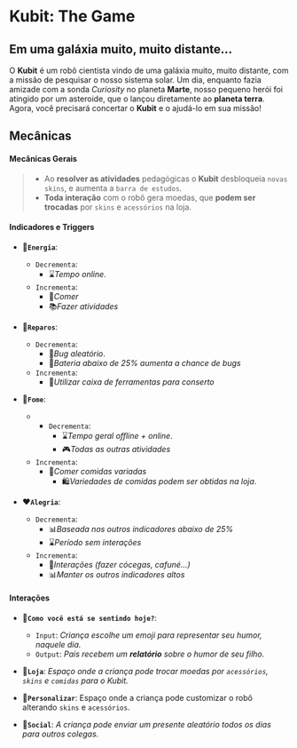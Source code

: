 # Kubit: The Game

## Em uma galáxia muito, muito distante...

O **Kubit** é um robô cientista vindo de uma galáxia muito, muito distante, com a missão de pesquisar o nosso sistema solar.
Um dia, enquanto fazia amizade com a sonda *Curiosity* no planeta **Marte**, nosso pequeno herói foi atingido por um asteroide, que o lançou diretamente ao **planeta terra**. 
Agora, você precisará concertar o **Kubit** e o ajudá-lo em sua missão!

## Mecânicas
#### Mecânicas Gerais
> * Ao **resolver as atividades** pedagógicas o **Kubit** desbloqueia `novas skins`, e aumenta a `barra de estudos`.
> * **Toda interação** com o robô gera moedas, que **podem ser trocadas** por `skins` e `acessórios` na loja.

#### Indicadores e Triggers
* **🔋`Energia`**:
	* `Decrementa`: 
		* ⌛*Tempo online*.
	* `Incrementa`: 
		* 🍕*Comer*
		* 📚*Fazer atividades*

* **🔧`Reparos`**:
	* `Decrementa`: 
		* 🐞*Bug aleatório*.
		* 🔋*Bateria abaixo de 25% aumenta a chance de bugs*
	* `Incrementa`: 
		* 🧰*Utilizar caixa de ferramentas para conserto*
		
* **🍕`Fome`**:
	* * `Decrementa`:
		* ⌛*Tempo geral offline + online*.
		* 🎮*Todas as outras atividades*
	* `Incrementa`: 
		* 🍝*Comer comidas variadas*
			* 🛍*Variedades de comidas podem ser obtidas na loja*.

* **❤️`Alegria`**:
	* `Decrementa`:
		* 📊*Baseada nos outros indicadores abaixo de 25%*
		* ⌛*Período sem interações*
	* `Incrementa`: 
		* 🤗*Interações (fazer cócegas, cafuné...)*
		* 📊*Manter os outros indicadores altos*

#### Interações
* **🥳`Como você está se sentindo hoje?`**:
	* `Input`: *Criança escolhe um emoji para representar seu humor, naquele dia.*
	* `Output`: *Pais recebem um **relatório** sobre o humor de seu filho.*

* **🛒`Loja`**: *Espaço onde a criança pode trocar moedas por `acessórios`, `skins` e `comidas` para o Kubit.*
* **🎨`Personalizar`**: Espaço onde a criança pode customizar o robô alterando `skins` e `acessórios`.
* **🎁`Social`**: *A criança pode enviar um presente aleatório todos os dias para outros colegas.*
